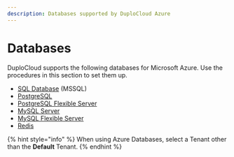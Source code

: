 ```yaml
---
description: Databases supported by DuploCloud Azure
---
```


# Databases

DuploCloud supports the following databases for Microsoft Azure. Use the procedures in this section to set them up.

* [SQL Database](sql-database.md) (MSSQL)
* [PostgreSQL](postgresql.md)
* [PostgreSQL Flexible Server](postgresql-flexible-server.md)
* [MySQL Server](mysql-server-database/)
* [MySQL Flexible Server](mysql-flexible-server.md)
* [Redis](redis-database.md)

{% hint style="info" %}
When using Azure Databases, select a Tenant other than the **Default** Tenant.
{% endhint %}
